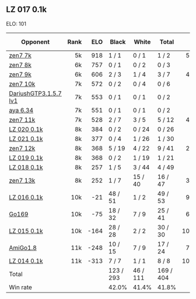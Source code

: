 ## LZ 017 0.1k ##

ELO: 101

Opponent | Rank | ELO | Black | White | Total | Win rate
---------|-----:|----:|-------|-------|-------|-------:
[zen7 7k](zen7%207k.md) | 5k | 918 | 1 / 1 | 0 / 1 | 1 / 2 | 50.0%
[zen7 8k](zen7%208k.md) | 6k | 757 | 0 / 1 | 0 / 2 | 0 / 3 | 0.0%
[zen7 9k](zen7%209k.md) | 6k | 606 | 2 / 3 | 1 / 4 | 3 / 7 | 42.9%
[zen7 10k](zen7%2010k.md) | 7k | 572 | 0 / 2 | 0 / 4 | 0 / 6 | 0.0%
[DariushGTP3.1.5.7 lv1](DariushGTP3.1.5.7%20lv1.md) | 7k | 553 | 0 / 1 | 0 / 1 | 0 / 2 | 0.0%
[aya 6.34](aya%206.34.md) | 7k | 551 | 0 / 1 | 0 / 1 | 0 / 2 | 0.0%
[zen7 11k](zen7%2011k.md) | 7k | 528 | 2 / 7 | 3 / 5 | 5 / 12 | 41.7%
[LZ 020 0.1k](LZ%20020%200.1k.md) | 8k | 384 | 0 / 2 | 0 / 24 | 0 / 26 | 0.0%
[LZ 021 0.1k](LZ%20021%200.1k.md) | 8k | 377 | 0 / 4 | 1 / 26 | 1 / 30 | 3.3%
[zen7 12k](zen7%2012k.md) | 8k | 368 | 5 / 19 | 4 / 22 | 9 / 41 | 22.0%
[LZ 019 0.1k](LZ%20019%200.1k.md) | 8k | 368 | 0 / 2 | 1 / 19 | 1 / 21 | 4.8%
[LZ 018 0.1k](LZ%20018%200.1k.md) | 8k | 257 | 1 / 5 | 3 / 44 | 4 / 49 | 8.2%
[zen7 13k](zen7%2013k.md) | 8k | 252 | 1 / 7 | 15 / 40 | 16 / 47 | 34.0%
[LZ 016 0.1k](LZ%20016%200.1k.md) | 10k | -21 | 48 / 51 | 1 / 2 | 49 / 53 | 92.5%
[Go169](Go169.md) | 10k | -75 | 18 / 32 | 7 / 9 | 25 / 41 | 61.0%
[LZ 015 0.1k](LZ%20015%200.1k.md) | 10k | -164 | 28 / 28 | 2 / 2 | 30 / 30 | 100.0%
[AmiGo1.8](AmiGo1.8.md) | 11k | -248 | 10 / 15 | 7 / 9 | 17 / 24 | 70.8%
[LZ 014 0.1k](LZ%20014%200.1k.md) | 11k | -313 | 7 / 7 | 1 / 1 | 8 / 8 | 100.0%
Total | | | 123 / 293 | 46 / 111 | 169 / 404 | 
Win rate| | | 42.0% | 41.4% | 41.8% | 
